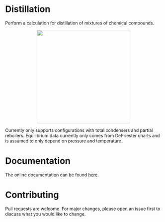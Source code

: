 Distillation
============
Perform a calculation for distillation of mixtures
of chemical compounds.

<p align="center"> 
    <img 
        src="distillation/column_diagram.png" 
        width="300"
    />
</p>

Currently only supports configurations with total condensers and partial reboilers.
Equilibrium data currently only comes from DePriester charts
and is assumed to only depend on pressure and temperature.


Documentation
=============
The online documentation can be found [here](https://dejac001.github.io/distillation).

Contributing
============
Pull requests are welcome. For major changes, please open an issue first to discuss what you would like to change.
